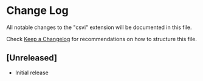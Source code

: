 # Change Log

All notable changes to the "csvi" extension will be documented in this file.

Check [Keep a Changelog](http://keepachangelog.com/) for recommendations on how to structure this file.

## [Unreleased]

- Initial release